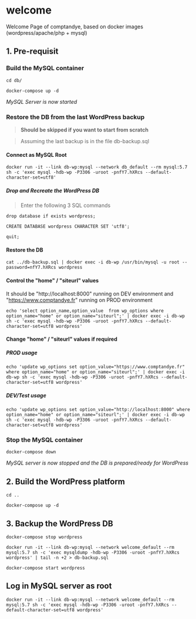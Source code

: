 # welcome
Welcome Page of comptandye, based on docker images (wordpress/apache/php + mysql)

## 1. Pre-requisit
### Build the MySQL container
`cd db/`

`docker-compose up -d`

*MySQL Server is now started*

### Restore the DB from the last WordPress backup
> **Should be skipped if you want to start from scratch**

> Assuming the last backup is in the file db-backup.sql

#### Connect as MySQL Root
`docker run -it --link db-wp:mysql --network db_default --rm mysql:5.7 sh -c 'exec mysql -hdb-wp -P3306 -uroot -pnfY7.hXRcs --default-character-set=utf8'`
##### Drop and Recreate the WordPress DB

> Enter the following 3 SQL commands

`drop database if exists wordpress;`

`CREATE DATABASE wordpress CHARACTER SET 'utf8';`

`quit;`

#### Restore the DB
`cat ../db-backup.sql | docker exec -i db-wp /usr/bin/mysql -u root --password=nfY7.hXRcs wordpress`

#### Control the "home" / "siteurl" values
It should be "http://localhost:8000" running on DEV environment and "https://www.comptandye.fr" running on PROD environment

`` echo 'select option_name,option_value  from wp_options where option_name="home" or option_name="siteurl";' | docker exec -i db-wp sh -c 'exec mysql -hdb-wp -P3306 -uroot -pnfY7.hXRcs --default-character-set=utf8 wordpress' ``

#### Change "home" / "siteurl" values if required
##### **PROD usage**

`` echo 'update wp_options set option_value="https://www.comptandye.fr" where option_name="home" or option_name="siteurl";' | docker exec -i db-wp sh -c 'exec mysql -hdb-wp -P3306 -uroot -pnfY7.hXRcs --default-character-set=utf8 wordpress' ``

##### *DEV/Test usage*

`` echo 'update wp_options set option_value="http://localhost:8000" where option_name="home" or option_name="siteurl";' | docker exec -i db-wp sh -c 'exec mysql -hdb-wp -P3306 -uroot -pnfY7.hXRcs --default-character-set=utf8 wordpress' ``

### Stop the MySQL container
`docker-compose down`

*MySQL server is now stopped and the DB is prepared/ready for WordPress*

## 2. Build the WordPress platform
`cd ..`

`docker-compose up -d`

## 3. Backup the WordPress DB
`docker-compose stop wordpress`

`` docker run -it --link db-wp:mysql --network welcome_default --rm mysql:5.7 sh -c 'exec mysqldump -hdb-wp -P3306 -uroot -pnfY7.hXRcs wordpress' | tail -n +2 > db-backup.sql ``

`docker-compose start wordpress`

## Log in MySQL server as root
`` docker run -it --link db-wp:mysql --network welcome_default --rm mysql:5.7 sh -c 'exec mysql -hdb-wp -P3306 -uroot -pnfY7.hXRcs --default-character-set=utf8 wordpress' ``
